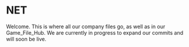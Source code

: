# NET
Welcome. This is where all our company files go, as well as in our Game_File_Hub. We are currently in progress to expand our commits and will soon be live.

